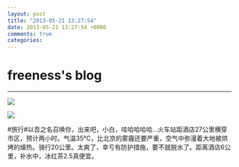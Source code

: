 ```yaml
---
layout: post
title: "2013-05-21 13:27:54"
date: 2013-05-21 13:27:54 +0800
comments: true
categories: 
---
```


# freeness's blog

----------

![](http://okqmqrbgo.bkt.clouddn.com/201305211327541.jpg)

![](http://okqmqrbgo.bkt.clouddn.com/201305211327542.jpg)

>
\#旅行\#以吾之名召唤你，出来吧，小白，哇哈哈哈哈…火车站距酒店27公里横穿市区，预计两小时。气温35°C，比北京的雾霾还要严重，空气中弥漫着大地被烘烤的燥热。骑行20公里。太爽了，幸亏有防护措施，要不就脱水了。距离酒店6公里，补水中，冰红茶2.5真便宜。